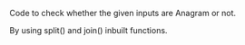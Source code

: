 Code to check whether the given inputs are Anagram or not.

By using split() and join() inbuilt functions.
